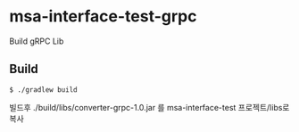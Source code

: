 # msa-interface-test-grpc
Build gRPC Lib

## Build
```
$ ./gradlew build
```
빌드후 ./build/libs/converter-grpc-1.0.jar 를  msa-interface-test 프로젝트/libs로 복사
